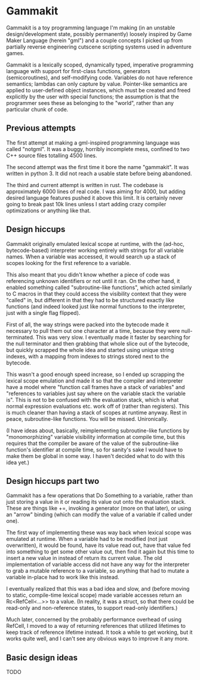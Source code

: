 # Gammakit

Gammakit is a toy programming language I'm making (in an unstable design/development state, possibly permanently) loosely inspired by Game Maker Language (herein "gml") and a couple concepts I picked up from partially reverse engineering cutscene scripting systems used in adventure games.

Gammakit is a lexically scoped, dynamically typed, imperative programming language with support for first-class functions, generators (semicoroutines), and self-modifying code. Variables do not have reference semantics; lambdas can only capture by value. Pointer-like semantics are applied to user-defined object instances, which must be created and freed explicitly by the user with special functions; the assumption is that the programmer sees these as belonging to the "world", rather than any particular chunk of code.

## Previous attempts

The first attempt at making a gml-inspired programming language was called "notgml". It was a buggy, horribly incomplete mess, confined to two C++ source files totalling 4500 lines.

The second attempt was the first time it bore the name "gammakit". It was written in python 3. It did not reach a usable state before being abandoned.

The third and current attempt is written in rust. The codebase is approximately 6000 lines of real code. I was aiming for 4000, but adding desired language features pushed it above this limit. It is certainly never going to break past 10k lines unless I start adding crazy compiler optimizations or anything like that.

## Design hiccups

Gammakit originally emulated lexical scope at runtime, with the (ad-hoc, bytecode-based) interpreter working entirely with strings for all variable names. When a variable was accessed, it would search up a stack of scopes looking for the first reference to a variable.

This also meant that you didn't know whether a piece of code was referencing unknown identifiers or not until it ran. On the other hand, it enabled something called "subroutine-like functions", which acted similarly to C macros in that they could access the visibility context that they were "called" in, but different in that they had to be structured exactly like functions (and indeed looked just like normal functions to the interpreter, just with a single flag flipped).

First of all, the way strings were packed into the bytecode made it necessary to pull them out one character at a time, because they were null-terminated. This was very slow. I eventually made it faster by searching for the null terminator and then grabbing that whole slice out of the bytecode, but quickly scrapped the whole idea and started using unique string indexes, with a mapping from indexes to strings stored next to the bytecode.

This wasn't a good enough speed increase, so I ended up scrapping the lexical scope emulation and made it so that the compiler and interpreter have a model where "function call frames have a stack of variables" and "references to variables just say where on the variable stack the variable is". This is not to be confused with the evaluation stack, which is what normal expression evaluations etc. work off of (rather than registers). This is much cleaner than having a stack of scopes at runtime anyway. Rest in peace, subroutine-like functions. You will be missed. Unironically.

(I have ideas about, basically, reimplementing subroutine-like functions by "monomorphizing" variable visibility information at compile time, but this requires that the compiler be aware of the value of the subroutine-like function's identifier at compile time, so for sanity's sake I would have to make them be global in some way. I haven't decided what to do with this idea yet.)

## Design hiccups part two

Gammakit has a few operations that Do Something to a variable, rather than just storing a value in it or reading its value out onto the evaluation stack. These are things like +=, invoking a generator (more on that later), or using an "arrow" binding (which can modify the value of a variable if called under one).

The first way of implementing these was way back when lexical scope was emulated at runtime. When a variable had to be modified (not just overwritten), it would be found, have its value read out, have that value fed into something to get some other value out, then find it again but this time to insert a new value in instead of return its current value. The old implementation of variable access did not have any way for the interpreter to grab a mutable reference to a variable, so anything that had to mutate a variable in-place had to work like this instead.

I eventually realized that this was a bad idea and slow, and (before moving to static, compile-time lexical scope) made variable accesses return an Rc<RefCell<...>> to a value. (In reality, it was a struct, so that there could be read-only and non-reference states, to support read-only identifiers.)

Much later, concerned by the probably performance overhead of using RefCell, I moved to a way of returning references that utilized lifetimes to keep track of reference lifetime instead. It took a while to get working, but it works quite well, and I can't see any obvious ways to improve it any more.

## Basic design ideas

TODO
